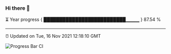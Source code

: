 ### Hi there 👋

⏳ Year progress { ██████████████████████████▁▁▁▁ } 87.54 %

---

⏰ Updated on Tue, 16 Nov 2021 12:18:10 GMT

![Progress Bar CI](https://github.com/liununu/liununu/workflows/Progress%20Bar%20CI/badge.svg)
